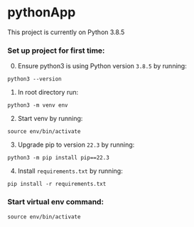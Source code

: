 # pythonApp


This project is currently on Python 3.8.5


### Set up project for first time:

0. Ensure python3 is using Python version `3.8.5` by running:
```
python3 --version
```

1. In root directory run:
```
python3 -m venv env
```

2. Start venv by running:
```
source env/bin/activate
```

3. Upgrade pip to version `22.3` by running:
```
python3 -m pip install pip==22.3
```

4. Install `requirements.txt` by running:
```
pip install -r requirements.txt
```


### Start virtual env command:
```
source env/bin/activate
```
